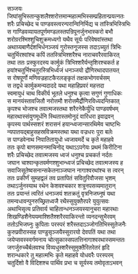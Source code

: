 सञ्जयः  
जिघांसुभिस्तान्कुशलैश्शरोत्तमान्महात्मभिस्सम्प्रहितान्प्रयत्नतः  
शरैः प्रचिच्छेद च पाण्डवस्त्वरन्परान्विनिर्भिद्य च तांस्त्रिभिस्त्रिभिः  
स गाण्डिवव्यायतपूर्णमण्डलस्तपन्रिपूनर्जुनभास्करो बभौ  
शरोग्ररश्मिश्शुचिशुक्रमध्यगो यथैव सूर्यः परिवेषवांस्तथा  
अथाग्र्यबाणैर्दशभिर्धनञ्जयं गुरोस्तनूजस्स तदाऽच्युतं त्रिभिः  
चतुर्भिरश्वांश्च कपिं ततस्त्रिभिश्शरैश्च नाराचवरैरवाकिरत्  
तथा ततः प्रस्फुरदस्य कार्मुकं त्रिभिश्शरैर्यन्तृशिरश्चकर्त ह  
हयांश्चतुर्भिश्चतुरस्त्रिभिर्ध्वजं धनञ्जयो द्रौणिरथादपातयत्  
स रोषपूर्णो मणिवज्रहाटकैरलङ्कृतं तक्षकभोगवर्चसम्  
स तद्वधे कार्मुकमन्यदाददे यथा महाहिप्रवरं महत्तदा  
स्वमायुधं चाथ विकीर्य भूतले धनुश्च कृत्वा सगुणं गुणाधिकः  
स मानयंस्तावजितौ नरोत्तमौ शरोत्तमैर्द्रौणिरविध्यदन्तिकात्  
कृपश्च भोजश्च तवात्मजस्तथा शरैरनेकैर्युधि पाण्डवर्षभम्  
महारथास्संयुगमूर्धनि स्थितास्तमोनुदं वारिधरा इवाद्रवन्  
कृपस्य पार्थस्सशरं शरासनं हयान्ध्वजान्सारथिमेव चाष्टभिः  
न्यपातयद्बाहुसहस्रविक्रमस्तथा यथा वज्रधरः पुरा बलेः  
स पाण्डवेनाथ निपातितायुधो ध्वजावमर्दे च कृते महाहवे  
ततः कृपो बाणसमानमाचिनोद् यथाऽऽपगेयः प्रथमं किरीटिना  
शरैः प्रचिच्छेद तवात्मजस्य ध्वजं धनुश्च प्रचकर्त नर्दतः  
जघान चाश्वान्कृतवर्मणश्शुभान्ध्वजं प्रचिच्छेद तवात्मजस्य ह  
सवाजिसूतेष्वसनान्सकेतनाञ्जघान नागाश्वरथांश्च स त्वरन्  
ततः प्रकीर्णं सुमहद्वलं तव प्रतापितं सवितुरिवौजसा भृशम्  
तथाऽर्जुनस्याथ रथेन केशवश्चकार शत्रूनपसव्यमातुरान्  
ततः प्रयान्तं त्वरितं धनञ्जयं शतक्रतुं वृत्रनिजघ्नुषं यथा  
तमन्वधावन्पुनरुच्छ्रितध्वजै रथैस्सुयुक्तैरपरे युयुत्सवः  
अथाभिसृत्य प्रतिवार्य चाहितान्धनञ्जयस्यानुचरा महारथाः  
शिखण्डिशैनेययमाश्शितैश्शरैरवाकिरन्तो व्यनदन्सुभैरवम्  
ततोऽभिजघ्नुः कुपिताः परस्परं शरैस्तदाऽञ्जोगतिभिस्सुतेजनैः  
कुरुप्रवीरास्सह पाण्डुसृञ्जयैस्सुरारयो देवपतिं यथा तथा  
जयेप्सवस्स्वर्गमनाय चोत्सुकास्सपतत्तिनागाश्वरथास्समन्ततः  
जगर्जुरुच्चैर्बलवश्च विव्यधुस्शरैस्सुमुक्तैरितरेतरं हृदि  
शरान्धकारे तु महात्मभिः कृते महाहवे योधवरैः परस्परम्  
चतुर्दिशो वै विदिशश्च पार्थिव प्रभा च सूर्यस्य तमोवृताऽभवन्   
